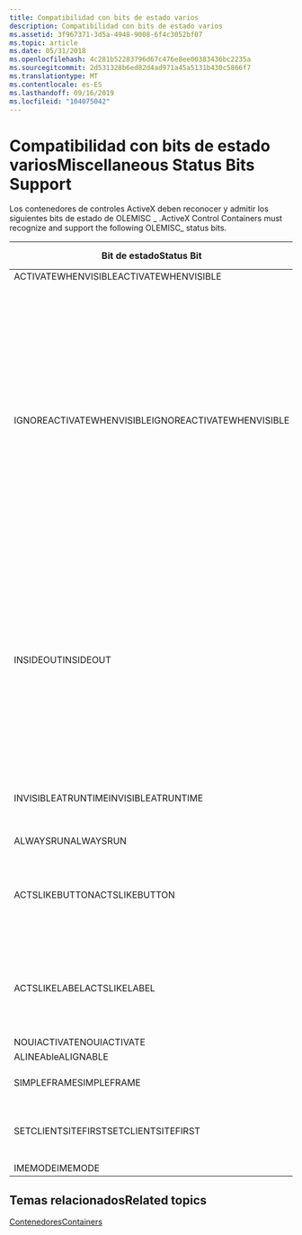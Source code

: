 ```yaml
---
title: Compatibilidad con bits de estado varios
description: Compatibilidad con bits de estado varios
ms.assetid: 3f967371-3d5a-4948-9008-6f4c3052bf07
ms.topic: article
ms.date: 05/31/2018
ms.openlocfilehash: 4c281b52283796d67c476e8ee00383436bc2235a
ms.sourcegitcommit: 2d531328b6ed82d4ad971a45a5131b430c5866f7
ms.translationtype: MT
ms.contentlocale: es-ES
ms.lasthandoff: 09/16/2019
ms.locfileid: "104075042"
---
```

# <a name="miscellaneous-status-bits-support"></a><span data-ttu-id="97781-103">Compatibilidad con bits de estado varios</span><span class="sxs-lookup"><span data-stu-id="97781-103">Miscellaneous Status Bits Support</span></span>

<span data-ttu-id="97781-104">Los contenedores de controles ActiveX deben reconocer y admitir los siguientes bits de estado de OLEMISC \_ .</span><span class="sxs-lookup"><span data-stu-id="97781-104">ActiveX Control Containers must recognize and support the following OLEMISC\_ status bits.</span></span>



| <span data-ttu-id="97781-105">Bit de estado</span><span class="sxs-lookup"><span data-stu-id="97781-105">Status Bit</span></span>                           | <span data-ttu-id="97781-106">¿Necesario?</span><span class="sxs-lookup"><span data-stu-id="97781-106">Required?</span></span>      | <span data-ttu-id="97781-107">Comentarios</span><span class="sxs-lookup"><span data-stu-id="97781-107">Comments</span></span>                                                                                                                                                                                                                                                                                                |
|--------------------------------------|----------------|---------------------------------------------------------------------------------------------------------------------------------------------------------------------------------------------------------------------------------------------------------------------------------------------------------|
| <span data-ttu-id="97781-108">ACTIVATEWHENVISIBLE</span><span class="sxs-lookup"><span data-stu-id="97781-108">ACTIVATEWHENVISIBLE</span></span><br/>       | <span data-ttu-id="97781-109">Sí</span><span class="sxs-lookup"><span data-stu-id="97781-109">Yes</span></span><br/> |                                                                                                                                                                                                                                                                                                         |
| <span data-ttu-id="97781-110">IGNOREACTIVATEWHENVISIBLE</span><span class="sxs-lookup"><span data-stu-id="97781-110">IGNOREACTIVATEWHENVISIBLE</span></span><br/> | <span data-ttu-id="97781-111">No</span><span class="sxs-lookup"><span data-stu-id="97781-111">No</span></span><br/>  | <span data-ttu-id="97781-112">Necesario para la compatibilidad con controles inactivos y sin ventanas.</span><span class="sxs-lookup"><span data-stu-id="97781-112">Needed for inactive and windowless control support.</span></span> <span data-ttu-id="97781-113">El bit IGNOREACTIVATEWHENVISIBLE es para contenedores que hospedan controles inactivos y sin ventanas.</span><span class="sxs-lookup"><span data-stu-id="97781-113">The IGNOREACTIVATEWHENVISIBLE bit is for containers hosting inactive and windowless controls.</span></span> <span data-ttu-id="97781-114">El bit IGNOREACTIVATEWHENVISIBLE se incluye como parte de la especificación de los controles ActiveX 96, consulte esta documentación para obtener más detalles.</span><span class="sxs-lookup"><span data-stu-id="97781-114">The IGNOREACTIVATEWHENVISIBLE bit is introduced as part of the ActiveX Controls 96 specification, see this documentation for more details.</span></span><br/> |
| <span data-ttu-id="97781-115">INSIDEOUT</span><span class="sxs-lookup"><span data-stu-id="97781-115">INSIDEOUT</span></span><br/>                 | <span data-ttu-id="97781-116">No</span><span class="sxs-lookup"><span data-stu-id="97781-116">No</span></span><br/>  | <span data-ttu-id="97781-117">No se utiliza normalmente con controles ActiveX, sino con incrustaciones de documentos compuestos.</span><span class="sxs-lookup"><span data-stu-id="97781-117">Not generally used with ActiveX Controls but rather with compound document embeddings.</span></span> <span data-ttu-id="97781-118">Tenga en cuenta que esto es contrario a la documentación del SDK que indica que este bit debe establecerse para que se establezca el bit ACTIVATEWHENVISIBLE.</span><span class="sxs-lookup"><span data-stu-id="97781-118">Note this is contrary to some SDK documentation that says this bit must be set for the ACTIVATEWHENVISIBLE bit to be set.</span></span><br/>                                                                             |
| <span data-ttu-id="97781-119">INVISIBLEATRUNTIME</span><span class="sxs-lookup"><span data-stu-id="97781-119">INVISIBLEATRUNTIME</span></span><br/>        | <span data-ttu-id="97781-120">Sí</span><span class="sxs-lookup"><span data-stu-id="97781-120">Yes</span></span><br/> | <span data-ttu-id="97781-121">Designa un control que debe ser visible en tiempo de diseño, pero invisible en tiempo de ejecución.</span><span class="sxs-lookup"><span data-stu-id="97781-121">Designates a control that should be visible at design time, but invisible at run time.</span></span><br/>                                                                                                                                                                                                       |
| <span data-ttu-id="97781-122">ALWAYSRUN</span><span class="sxs-lookup"><span data-stu-id="97781-122">ALWAYSRUN</span></span><br/>                 | <span data-ttu-id="97781-123">Sí</span><span class="sxs-lookup"><span data-stu-id="97781-123">Yes</span></span><br/> |                                                                                                                                                                                                                                                                                                         |
| <span data-ttu-id="97781-124">ACTSLIKEBUTTON</span><span class="sxs-lookup"><span data-stu-id="97781-124">ACTSLIKEBUTTON</span></span><br/>            | <span data-ttu-id="97781-125">No</span><span class="sxs-lookup"><span data-stu-id="97781-125">No</span></span><br/>  | <span data-ttu-id="97781-126">La compatibilidad es normalmente obligatoria, aunque no es necesario para los contenedores de estilo de documento.</span><span class="sxs-lookup"><span data-stu-id="97781-126">Support is normally mandatory although it is not necessary for document style containers.</span></span><br/>                                                                                                                                                                                                    |
| <span data-ttu-id="97781-127">ACTSLIKELABEL</span><span class="sxs-lookup"><span data-stu-id="97781-127">ACTSLIKELABEL</span></span><br/>             | <span data-ttu-id="97781-128">No</span><span class="sxs-lookup"><span data-stu-id="97781-128">No</span></span><br/>  | <span data-ttu-id="97781-129">La compatibilidad es normalmente obligatoria, aunque no es necesario para los contenedores de estilo de documento.</span><span class="sxs-lookup"><span data-stu-id="97781-129">Support is normally mandatory although it is not necessary for document style containers.</span></span><br/>                                                                                                                                                                                                    |
| <span data-ttu-id="97781-130">NOUIACTIVATE</span><span class="sxs-lookup"><span data-stu-id="97781-130">NOUIACTIVATE</span></span><br/>              | <span data-ttu-id="97781-131">Sí</span><span class="sxs-lookup"><span data-stu-id="97781-131">Yes</span></span><br/> |                                                                                                                                                                                                                                                                                                         |
| <span data-ttu-id="97781-132">ALINEAble</span><span class="sxs-lookup"><span data-stu-id="97781-132">ALIGNABLE</span></span><br/>                 | <span data-ttu-id="97781-133">No</span><span class="sxs-lookup"><span data-stu-id="97781-133">No</span></span><br/>  |                                                                                                                                                                                                                                                                                                         |
| <span data-ttu-id="97781-134">SIMPLEFRAME</span><span class="sxs-lookup"><span data-stu-id="97781-134">SIMPLEFRAME</span></span><br/>               | <span data-ttu-id="97781-135">No</span><span class="sxs-lookup"><span data-stu-id="97781-135">No</span></span><br/>  | <span data-ttu-id="97781-136">Vea [contención de sitio de marco simple](simple-frame-site-containment.md)</span><span class="sxs-lookup"><span data-stu-id="97781-136">See [Simple Frame Site Containment](simple-frame-site-containment.md)</span></span><br/>                                                                                                                                                                                                                       |
| <span data-ttu-id="97781-137">SETCLIENTSITEFIRST</span><span class="sxs-lookup"><span data-stu-id="97781-137">SETCLIENTSITEFIRST</span></span><br/>        | <span data-ttu-id="97781-138">No</span><span class="sxs-lookup"><span data-stu-id="97781-138">No</span></span><br/>  | <span data-ttu-id="97781-139">Se recomienda la compatibilidad con este bit, pero no es obligatorio.</span><span class="sxs-lookup"><span data-stu-id="97781-139">Support for this bit is recommended but not mandatory.</span></span><br/>                                                                                                                                                                                                                                       |
| <span data-ttu-id="97781-140">IMEMODE</span><span class="sxs-lookup"><span data-stu-id="97781-140">IMEMODE</span></span><br/>                   | <span data-ttu-id="97781-141">No</span><span class="sxs-lookup"><span data-stu-id="97781-141">No</span></span><br/>  |                                                                                                                                                                                                                                                                                                         |



 

## <a name="related-topics"></a><span data-ttu-id="97781-142">Temas relacionados</span><span class="sxs-lookup"><span data-stu-id="97781-142">Related topics</span></span>

<dl> <dt>

[<span data-ttu-id="97781-143">Contenedores</span><span class="sxs-lookup"><span data-stu-id="97781-143">Containers</span></span>](containers.md)
</dt> </dl>

 

 






